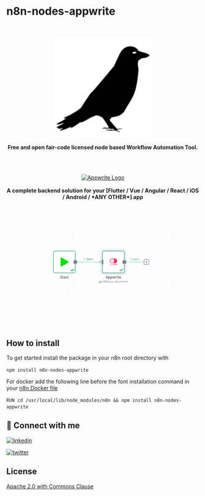 # n8n-nodes-appwrite

<br />
<p align="center">
    <a href="https://appwrite.io" target="_blank"><img width="260" height="" src="https://raw.githubusercontent.com/n8n-io/n8n/master/assets/n8n-logo.png" alt="Appwrite Logo"></a>
    <br />
    <br />
    <b>Free and open fair-code licensed node based Workflow Automation Tool.</b>
    <br />
    <br />
</p>

<br />
<p align="center">
    <a href="https://appwrite.io" target="_blank"><img width="260" height="" src="https://appwrite.io/images/appwrite.svg" alt="Appwrite Logo"></a>
    <br />
    <br />
    <b>A complete backend solution for your [Flutter / Vue / Angular / React / iOS / Android / *ANY OTHER*] app</b>
    <br />
    <br />
</p>

<p align="center">
    <a href="https://n8n.io" target="_blank"><img width="600" height="" src="/n8n-appwrite-node.png" alt="appwrite-node"></a>
    <br />
    <br />
</p>

## How to install

To get started install the package in your n8n root directory with

`npm install n8n-nodes-appwrite`


For docker add the following line before the font installation command in your [n8n Docker file](https://github.com/n8n-io/n8n/blob/master/docker/images/n8n/Dockerfile)


`RUN cd /usr/local/lib/node_modules/n8n && npm install n8n-nodes-appwrite`

## 🔗 Connect with me

[![linkedin](https://img.shields.io/badge/linkedin-0A66C2?style=for-the-badge&logo=linkedin&logoColor=white)](https://www.linkedin.com/in/saad-mujeeb-b730a860)

[![twitter](https://img.shields.io/badge/twitter-1DA1F2?style=for-the-badge&logo=twitter&logoColor=white)](https://twitter.com/SaadMMujeeb)

## License

[Apache 2.0 with Commons Clause](https://github.com/n8n-io/n8n/blob/master/packages/nodes-base/LICENSE.md)

